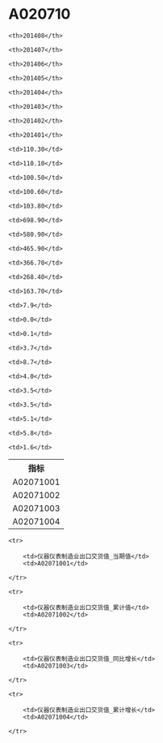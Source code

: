 A020710
======


<table>

<tr>
    <th>指标</th>
    
    <th>201408</th>
    
    <th>201407</th>
    
    <th>201406</th>
    
    <th>201405</th>
    
    <th>201404</th>
    
    <th>201403</th>
    
    <th>201402</th>
    
    <th>201401</th>
    
</tr>


<tr>
    <td>A02071001</td>
    
    <td>110.30</td>
    
    <td>110.10</td>
    
    <td>100.50</td>
    
    <td>100.60</td>
    
    <td>103.80</td>
    

</tr>

<tr>
    <td>A02071002</td>
    
    <td>698.90</td>
    
    <td>580.90</td>
    
    <td>465.90</td>
    
    <td>366.70</td>
    
    <td>268.40</td>
    
    <td>163.70</td>
    

</tr>

<tr>
    <td>A02071003</td>
    
    <td>7.9</td>
    
    <td>0.0</td>
    
    <td>0.1</td>
    
    <td>3.7</td>
    
    <td>8.7</td>
    

</tr>

<tr>
    <td>A02071004</td>
    
    <td>4.0</td>
    
    <td>3.5</td>
    
    <td>3.5</td>
    
    <td>5.1</td>
    
    <td>5.8</td>
    
    <td>1.6</td>
    

</tr>


</table>

<table>
    
    <tr>

        <td>仪器仪表制造业出口交货值_当期值</td>
        <td>A02071001</td>

    </tr>
    
    <tr>

        <td>仪器仪表制造业出口交货值_累计值</td>
        <td>A02071002</td>

    </tr>
    
    <tr>

        <td>仪器仪表制造业出口交货值_同比增长</td>
        <td>A02071003</td>

    </tr>
    
    <tr>

        <td>仪器仪表制造业出口交货值_累计增长</td>
        <td>A02071004</td>

    </tr>
    
</table>